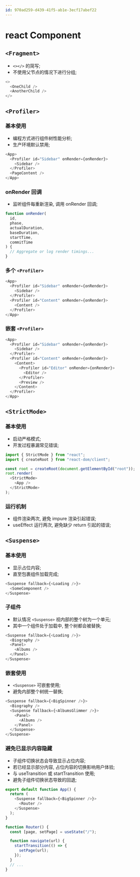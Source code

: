 ```yaml
---
id: 970ad259-d439-41f5-ab1e-3ecf17abef22
---
```

# react Component

## `<Fragment>`

- `<></>` 的简写;
- 不使用父节点的情况下进行分组;

```typescript
<>
  <OneChild />
  <AnotherChild />
</>
```

## `<Profiler>`

### 基本使用

- 编程方式进行组件树性能分析;
- 生产环境默认禁用;

```typescript
<App>
  <Profiler id="Sidebar" onRender={onRender}>
    <Sidebar />
  </Profiler>
  <PageContent />
</App>
```

### onRender 回调

- 监听组件每重新渲染, 调用 onRender 回调;

```typescript
function onRender(
  id,
  phase,
  actualDuration,
  baseDuration,
  startTime,
  commitTime
) {
  // Aggregate or log render timings...
}
```

### 多个 `<Profiler>`

```typescript
<App>
  <Profiler id="Sidebar" onRender={onRender}>
    <Sidebar />
  </Profiler>
  <Profiler id="Content" onRender={onRender}>
    <Content />
  </Profiler>
</App>
```

### 嵌套 `<Profiler>`

```typescript
<App>
  <Profiler id="Sidebar" onRender={onRender}>
    <Sidebar />
  </Profiler>
  <Profiler id="Content" onRender={onRender}>
    <Content>
      <Profiler id="Editor" onRender={onRender}>
        <Editor />
      </Profiler>
      <Preview />
    </Content>
  </Profiler>
</App>
```

## `<StrictMode>`

### 基本使用

- 启动严格模式;
- 开发过程暴漏常见错误;

```typescript
import { StrictMode } from "react";
import { createRoot } from "react-dom/client";

const root = createRoot(document.getElementById("root"));
root.render(
  <StrictMode>
    <App />
  </StrictMode>
);
```

### 运行机制

- 组件渲染两次, 避免 impure 渲染引起错误;
- useEffect 运行两次, 避免缺少 return 引起的错误;

## `<Suspense>`

### 基本使用

- 显示占位内容;
- 直至包裹组件加载完成;

```typescript
<Suspense fallback={<Loading />}>
  <SomeComponent />
</Suspense>
```

### 子组件

- 默认情况 `<Suspense>` 视内部的整个树为一个单元;
- 其中一个组件处于加载中, 整个树都会被替换;

```typescript
<Suspense fallback={<Loading />}>
  <Biography />
  <Panel>
    <Albums />
  </Panel>
</Suspense>
```

### 嵌套使用

- `<Suspense>` 可嵌套使用;
- 避免内部整个树统一替换;

```typescript
<Suspense fallback={<BigSpinner />}>
  <Biography />
  <Suspense fallback={<AlbumsGlimmer />}>
    <Panel>
      <Albums />
    </Panel>
  </Suspense>
</Suspense>
```

### 避免已显示内容隐藏

- 子组件切换状态会导致显示占位内容;
- 若已经显示部分内容, 占位内容的切换影响用户体验;
- 与 useTransition 或 startTransition 使用;
- 避免子组件切换状态导致的回退;

```typescript
export default function App() {
  return (
    <Suspense fallback={<BigSpinner />}>
      <Router />
    </Suspense>
  );
}

function Router() {
  const [page, setPage] = useState("/");

  function navigate(url) {
    startTransition(() => {
      setPage(url);
    });
  }
  // ...
}
```
